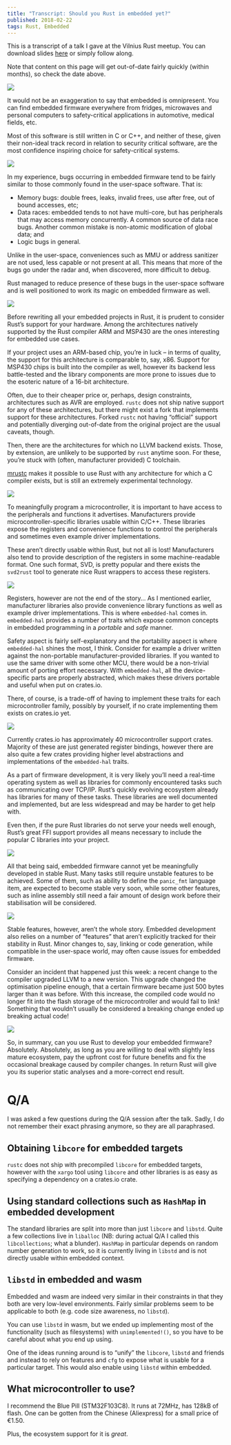 ```yaml
---
title: "Transcript: Should you Rust in embedded yet?"
published: 2018-02-22
tags: Rust, Embedded
---
```


This is a transcript of a talk I gave at the Vilnius Rust meetup. You can download slides
[here][slides] or simply follow along.

Note that content on this page will get out-of-date fairly quickly (within months), so check the
date above.

[slides]: /images/rust-embedded-ready/presentation.pdf

![](/images/rust-embedded-ready/p1.svg)

It would not be an exaggeration to say that embedded is omnipresent. You can find embedded firmware
everywhere from fridges, microwaves and personal computers to safety-critical applications in
automotive, medical fields, etc.

Most of this software is still written in C or C++, and neither of these, given their non-ideal
track record in relation to security critical software, are the most confidence inspiring choice
for safety-critical systems.

![](/images/rust-embedded-ready/p2.svg)

In my experience, bugs occurring in embedded firmware tend to be fairly similar to those commonly
found in the user-space software. That is:

* Memory bugs: double frees, leaks, invalid frees, use after free, out of bound accesses, etc;
* Data races: embedded tends to not have multi-core, but has peripherals that may access memory
  concurrently. A common source of data race bugs. Another common mistake is non-atomic
  modification of global data; and
* Logic bugs in general.

Unlike in the user-space, conveniences such as MMU or address sanitizer are not used, less capable
or not present at all. This means that more of the bugs go under the radar and, when discovered,
more difficult to debug.

Rust managed to reduce presence of these bugs in the user-space software and is well positioned to
work its magic on embedded firmware as well.

![](/images/rust-embedded-ready/p3.svg)

Before rewriting all your embedded projects in Rust, it is prudent to consider Rust’s support for
your hardware. Among the architectures natively supported by the Rust compiler ARM and MSP430 are
the ones interesting for embedded use cases.

If your project uses an ARM-based chip, you’re in luck – in terms of quality, the support for this
architecture is comparable to, say, x86. Support for MSP430 chips is built into the compiler as
well, however its backend less battle-tested and the library components are more prone to issues
due to the esoteric nature of a 16-bit architecture.

Often, due to their cheaper price or, perhaps, design constraints, architectures such as AVR are
employed. `rustc` does not ship native support for any of these architectures, but there might
exist a fork that implements support for these architectures. Forked `rustc` not having “official”
support and potentially diverging out-of-date from the original project are the usual caveats,
though.

Then, there are the architectures for which no LLVM backend exists. Those, by extension, are
unlikely to be supported by `rust` anytime soon. For these, you’re stuck with (often, manufacturer
provided) C toolchain.

[mrustc](https://github.com/thepowersgang/mrustc) makes it possible to use Rust with any
architecture for which a C compiler exists, but is still an extremely experimental technology.

![](/images/rust-embedded-ready/p4.svg)

To meaningfully program a microcontroller, it is important to have access to the peripherals and
functions it advertises. Manufacturers provide microcontroller-specific libraries usable within
C/C++. These libraries expose the registers and convenience functions to control the peripherals
and sometimes even example driver implementations.

These aren’t directly usable within Rust, but not all is lost! Manufacturers also tend to provide
description of the registers in some machine-readable format. One such format, SVD, is pretty
popular and there exists the `svd2rust` tool to generate nice Rust wrappers to access these
registers.

![](/images/rust-embedded-ready/p5.svg)

Registers, however are not the end of the story… As I mentioned earlier, manufacturer libraries
also provide convenience library functions as well as example driver implementations. This is where
`embedded-hal` comes in. `embedded-hal` provides a number of traits which expose common concepts in
embedded programming in a *portable* and *safe* manner.

Safety aspect is fairly self-explanatory and the portability aspect is where `embedded-hal` shines
the most, I think. Consider for example a driver written against the non-portable
manufacturer-provided libraries. If you wanted to use the same driver with some other MCU, there
would be a non-trivial amount of porting effort necessary. With `embedded-hal`, all the
device-specific parts are properly abstracted, which makes these drivers portable and useful when
put on crates.io.

There, of course, is a trade-off of having to implement these traits for each microcontroller
family, possibly by yourself, if no crate implementing them exists on crates.io yet.

![](/images/rust-embedded-ready/p6.svg)

Currently crates.io has approximately 40 microcontroller support crates. Majority of these are just
generated register bindings, however there are also quite a few crates providing higher level
abstractions and implementations of the `embedded-hal` traits.

As a part of firmware development, it is very likely you’ll need a real-time operating system as
well as libraries for commonly encountered tasks such as communicating over TCP/IP. Rust’s quickly
evolving ecosystem already has libraries for many of these tasks. These libraries are well
documented and implemented, but are less widespread and may be harder to get help with.

Even then, if the pure Rust libraries do not serve your needs well enough, Rust’s great FFI support
provides all means necessary to include the popular C libraries into your project.

![](/images/rust-embedded-ready/p7.svg)

All that being said, embedded firmware cannot yet be meaningfully developed in stable Rust. Many
tasks still require unstable features to be achieved. Some of them, such as ability to define the
`panic_fmt` language item, are expected to become stable very soon, while some other features, such
as inline assembly still need a fair amount of design work before their stabilisation will be
considered.

![](/images/rust-embedded-ready/p8.svg)

Stable features, however, aren’t the whole story. Embedded development also relies on a number of
“features” that aren’t explicitly tracked for their stability in Rust. Minor changes to, say,
linking or code generation, while compatible in the user-space world, may often cause issues for
embedded firmware.

Consider an incident that happened just this week: a recent change to the compiler upgraded LLVM to
a new version. This upgrade changed the optimisation pipeline enough, that a certain firmware
became just 500 bytes larger than it was before. With this increase, the compiled code would no
longer fit into the flash storage of the microcontroller and would fail to link! Something that
wouldn’t usually be considered a breaking change ended up breaking actual code!

![](/images/rust-embedded-ready/p9.svg)

So, in summary, can you use Rust to develop your embedded firmware? Absolutely. Absolutely, as long
as you are willing to deal with slightly less mature ecosystem, pay the upfront cost for future
benefits and fix the occasional breakage caused by compiler changes. In return Rust will give you
its superior static analyses and a more-correct end result.

# Q/A

I was asked a few questions during the Q/A session after the talk. Sadly, I do not remember their
exact phrasing anymore, so they are all paraphrased.

## Obtaining `libcore` for embedded targets

`rustc` does not ship with precompiled `libcore` for embedded targets, however with the `xargo`
tool using `libcore` and other libraries is as easy as specifying a dependency on a crates.io
crate.

## Using standard collections such as `HashMap` in embedded development

The standard libraries are split into more than just `libcore` and `libstd`. Quite a few
collections live in `liballoc` (NB: during actual Q/A I called this `libcollections`; what a
blunder). `HashMap` in particular depends on random number generation to work, so it is currently
living in `libstd` and is not directly usable within embedded context.

## `libstd` in embedded and wasm

Embedded and wasm are indeed very similar in their constraints in that they both are very
low-level environments. Fairly similar problems seem to be applicable to both (e.g. code size
awareness, no `libstd`).

You can use `libstd` in wasm, but we ended up implementing most of the functionality (such as
filesystems) with `unimplemented!()`, so you have to be careful about what you end up using.

One of the ideas running around is to “unify” the `libcore`, `libstd` and friends and instead to
rely on features and `cfg` to expose what is usable for a particular target. This would also enable
using `libstd` within embedded.

## What microcontroller to use?

I recommend the Blue Pill (STM32F103C8). It runs at 72MHz, has 128kB of flash. One can be gotten
from the Chinese (Aliexpress) for a small price of €1.50.

Plus, the ecosystem support for it is *great*.
